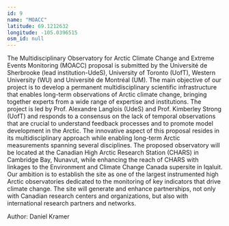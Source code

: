 ```yaml
---
id: 9
name: "MOACC"
latitude: 69.1212632
longitude: -105.0396515
osm_id: null
---
```


The Multidisciplinary Observatory for Arctic Climate Change and Extreme Events Monitoring (MOACC) proposal is submitted by the Université de Sherbrooke (lead institution-UdeS), University of Toronto (UofT), Western University (WU) and Université de Montréal (UM). The main objective of our project is to develop a permanent multidisciplinary scientific infrastructure that enables long-term observations of Arctic climate change, bringing together experts from a wide range of expertise and institutions. The project is led by Prof. Alexandre Langlois (UdeS) and Prof. Kimberley Strong (UofT) and responds to a consensus on the lack of temporal observations that are crucial to understand feedback processes and to promote model development in the Arctic. The innovative aspect of this proposal resides in its multidisciplinary approach while enabling long-term Arctic measurements spanning several disciplines. The proposed observatory will be located at the Canadian High Arctic Research Station (CHARS) in Cambridge Bay, Nunavut, while enhancing the reach of CHARS with linkages to the Environment and Climate Change Canada supersite in Iqaluit. Our ambition is to establish the site as one of the largest instrumented high Arctic observatories dedicated to the monitoring of key indicators that drive climate change. The site will generate and enhance partnerships, not only with Canadian research centers and organizations, but also with international research partners and networks.

Author: Daniel Kramer
